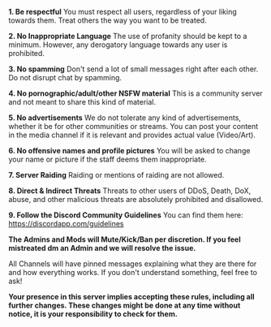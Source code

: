 
**1. Be respectful**
You must respect all users, regardless of your liking towards them. Treat others the way you want to be treated.

**2. No Inappropriate Language**
The use of profanity should be kept to a minimum. However, any derogatory language towards any user is prohibited.

**3. No spamming**
Don't send a lot of small messages right after each other. Do not disrupt chat by spamming.

**4. No pornographic/adult/other NSFW material**
This is a community server and not meant to share this kind of material.

**5. No advertisements**
We do not tolerate any kind of advertisements, whether it be for other communities or streams. You can post your content in the media channel if it is relevant and provides actual value (Video/Art).

**6. No offensive names and profile pictures**
You will be asked to change your name or picture if the staff deems them inappropriate.

**7. Server Raiding**
Raiding or mentions of raiding are not allowed.

**8. Direct & Indirect Threats**
Threats to other users of DDoS, Death, DoX, abuse, and other malicious threats are absolutely prohibited and disallowed.

**9. Follow the Discord Community Guidelines**
You can find them here: https://discordapp.com/guidelines

**The Admins and Mods will Mute/Kick/Ban per discretion. If you feel mistreated dm an Admin and we will resolve the issue.**

All Channels will have pinned messages explaining what they are there for and how everything works. If you don't understand something, feel free to ask!

**Your presence in this server implies accepting these rules, including all further changes. These changes might be done at any time without notice, it is your responsibility to check for them.**
